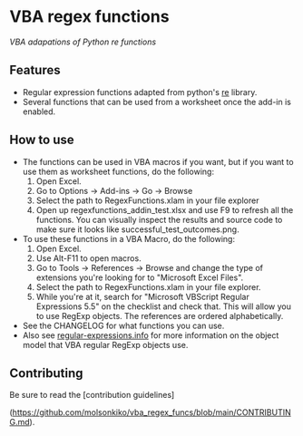 VBA regex functions
============

*VBA adapations of Python re functions*

Features
--------

* Regular expression functions adapted from python's [re](https://docs.python.org/3/library/re.html) library.
* Several functions that can be used from a worksheet once the add-in is enabled.

How to use
----------

* The functions can be used in VBA macros if you want, but if you want to use them as worksheet functions, do the following:
	1. Open Excel.
	2. Go to Options -> Add-ins -> Go -> Browse
	3. Select the path to RegexFunctions.xlam in your file explorer
	4. Open up regexfunctions_addin_test.xlsx and use F9 to refresh all the functions. You can visually inspect the results and source code to make sure it looks like successful_test_outcomes.png.
* To use these functions in a VBA Macro, do the following:
	1. Open Excel.
	2. Use Alt-F11 to open macros.
	3. Go to Tools -> References -> Browse and change the type of extensions you're looking for to "Microsoft Excel Files".
	4. Select the path to RegexFunctions.xlam in your file explorer.
	5. While you're at it, search for "Microsoft VBScript Regular Expressions 5.5" on the checklist and check that. This will allow you to use RegExp objects. The references are ordered alphabetically.
* See the CHANGELOG for what functions you can use.
* Also see [regular-expressions.info](https://www.regular-expressions.info/vbscript.html) for more information on the object model that VBA regular RegExp objects use.

Contributing
------------

Be sure to read the [contribution guidelines]

(https://github.com/molsonkiko/vba_regex_funcs/blob/main/CONTRIBUTING.md).